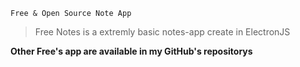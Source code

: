 `Free & Open Source Note App`

> Free Notes is a extremly basic notes-app create in ElectronJS

**Other Free's app are available in my GitHub's repositorys**
